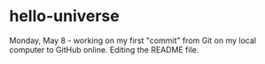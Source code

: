 # hello-universe
Monday, May 8 - working on my first "commit" from Git on my local computer to GitHub online. Editing
the README file.
